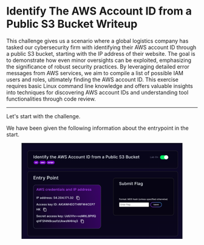# Identify The AWS Account ID from a Public S3 Bucket Writeup
This challenge gives us a scenario where a global logistics company has tasked our cybersecurity firm with identifying their AWS account ID through a public S3 bucket, starting with the IP address of their website. The goal is to demonstrate how even minor oversights can be exploited, emphasizing the significance of robust security practices. By leveraging detailed error messages from AWS services, we aim to compile a list of possible IAM users and roles, ultimately finding the AWS account ID. This exercise requires basic Linux command line knowledge and offers valuable insights into techniques for discovering AWS account IDs and understanding tool functionalities through code review.

<hr/>

Let's start with the challenge.

We have been given the following information about the entrypoint in the start.
<figure><img src="../src/Identify-the-AWS-Account-ID-from-a-Public-S3-Bucket/entrypoint.png" alt="Information about the entrypoint."></figure>

